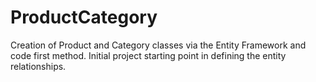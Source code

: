 # ProductCategory
Creation of Product and Category classes via the Entity Framework and code first method.  Initial project starting point in defining the entity relationships.
